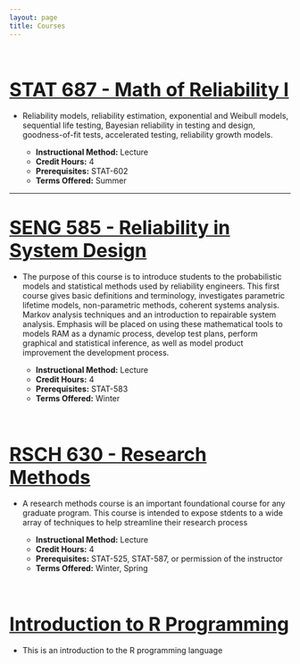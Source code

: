 ```yaml
---
layout: page
title: Courses
---
```


<link href="courses.css" type="text/css" rel="stylesheet">

<br/>

# [<big>__STAT 687 - Math of Reliability I__</big>](http://auburngrads.github.io/stat-687)

- Reliability models, reliability estimation, exponential and Weibull models, sequential life testing, Bayesian reliability in testing and design, goodness-of-fit tests, accelerated testing, reliability growth models.  

    - __Instructional Method:__ Lecture
    - __Credit Hours:__ 4
    - __Prerequisites:__ STAT-602 
    - __Terms Offered:__ Summer  

<hr>

# [<big>__SENG 585 - Reliability in System Design__</big>](http://auburngrads.github.io/seng-585)

- The purpose of this course is to introduce students to the probabilistic models and statistical methods used by reliability engineers. This first course gives basic definitions and terminology, investigates parametric lifetime models, non-parametric methods, coherent systems analysis. Markov analysis techniques and an introduction to repairable system analysis. Emphasis will be placed on using these mathematical tools to models RAM as a dynamic process, develop test plans, perform graphical and statistical inference, as well as model product improvement the development process. 

    - __Instructional Method:__ Lecture 
    - __Credit Hours:__ 4 
    - __Prerequisites:__ STAT-583 
    - __Terms Offered:__ Winter  

<br/>

# [<big>__RSCH 630 - Research Methods__</big>](http://auburngrads.github.io/rsch-630)

- A research methods course is an important foundational course for any graduate program.  This course is intended to expose stdents to a wide array of techniques to help streamline their research process

    - __Instructional Method:__ Lecture
    - __Credit Hours:__ 4
    - __Prerequisites:__ STAT-525, STAT-587, or permission of the instructor 
    - __Terms Offered:__ Winter, Spring  

<br/>

# [<big>__Introduction to R Programming__</big>](http://auburngrads.github.io/r-intro)

- This is an introduction to the R programming language
